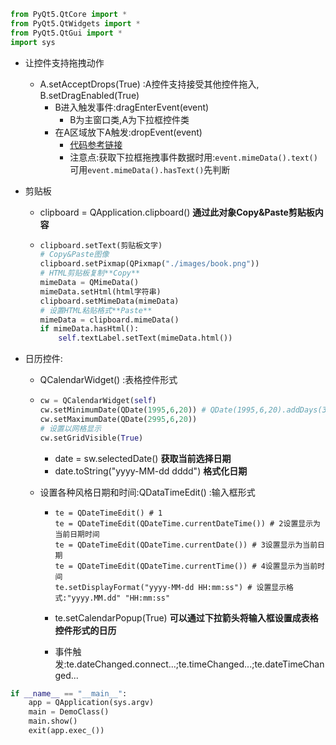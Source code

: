 ```python
from PyQt5.QtCore import *
from PyQt5.QtWidgets import *
from PyQt5.QtGui import *
import sys
```

* 让控件支持拖拽动作
  * A.setAcceptDrops(True) :A控件支持接受其他控件拖入, B.setDragEnabled(True)
    * B进入触发事件:dragEnterEvent(event)
      * B为主窗口类,A为下拉框控件类
    * 在A区域放下A触发:dropEvent(event)
      * [代码参考链接](<https://github.com/hzw1010355837/PyQt/blob/master/DemoDragEvent.py>)
      * 注意点:获取下拉框拖拽事件数据时用:`event.mimeData().text()`可用`event.mimeData().hasText()`先判断

* 剪贴板

  * clipboard = QApplication.clipboard() **通过此对象Copy&Paste剪贴板内容**

  * ```python
    clipboard.setText(剪贴板文字)
    # Copy&Paste图像
    clipboard.setPixmap(QPixmap("./images/book.png"))
    # HTML剪贴板复制**Copy**
    mimeData = QMimeData()
    mimeData.setHtml(html字符串)
    clipboard.setMimeData(mimeData)
    # 设置HTML粘贴格式**Paste**
    mimeData = clipboard.mimeData()
    if mimeData.hasHtml():
    	self.textLabel.setText(mimeData.html())
    ```

* 日历控件:

  * QCalendarWidget() :表格控件形式

  * ```python
    cw = QCalendarWidget(self)
    cw.setMinimumDate(QDate(1995,6,20)) # QDate(1995,6,20).addDays(365)
    cw.setMaximumDate(QDate(2995,6,20))
    # 设置以网格显示
    cw.setGridVisible(True)
    ```

     * date = sw.selectedDate() **获取当前选择日期**
     * date.toString("yyyy-MM-dd dddd") **格式化日期**

   * 设置各种风格日期和时间:QDataTimeEdit() :输入框形式

      * ```
        te = QDateTimeEdit() # 1
        te = QDateTimeEdit(QDateTime.currentDateTime()) # 2设置显示为当前日期时间
        te = QDateTimeEdit(QDateTime.currentDate()) # 3设置显示为当前日期
        te = QDateTimeEdit(QDateTime.currentTime()) # 4设置显示为当前时间
        te.setDisplayFormat("yyyy-MM-dd HH:mm:ss") # 设置显示格式:"yyyy.MM.dd" "HH:mm:ss"
        ```

     * te.setCalendarPopup(True) **可以通过下拉箭头将输入框设置成表格控件形式的日历**

     * 事件触发:te.dateChanged.connect...;te.timeChanged...;te.dateTimeChanged...

```python
if __name__ == "__main__":
	app = QApplication(sys.argv)
	main = DemoClass()
	main.show()
	exit(app.exec_())
```

